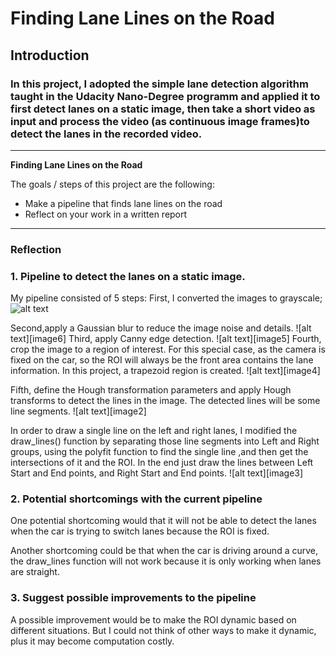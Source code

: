 # **Finding Lane Lines on the Road** 

## Introduction

### In this project, I adopted the simple lane detection algorithm taught in the Udacity Nano-Degree programm and applied it to first detect lanes on a static image, then take a short video as input and process the video (as continuous image frames)to detect the lanes in the recorded video. 

---

**Finding Lane Lines on the Road**

The goals / steps of this project are the following:
* Make a pipeline that finds lane lines on the road
* Reflect on your work in a written report


[//]: # (Image References)

[image1]: ./examples/grayscale.jpg "Grayscale"

---

### Reflection

### 1. Pipeline to detect the lanes on a static image.

My pipeline consisted of 5 steps: 
First, I converted the images to grayscale;
![alt text][image1]

Second,apply a Gaussian blur to reduce the image noise and details.
![alt text][image6]
Third, apply Canny edge detection.
![alt text][image5]
Fourth, crop the image to a region of interest. For this special case, as the camera is fixed on the car, so the ROI will always be the front area contains the lane information. In this project, a trapezoid region is created.
![alt text][image4]

Fifth, define the Hough transformation parameters and apply Hough transforms to detect the lines in the image. The detected lines will be some line segments. 
![alt text][image2]

In order to draw a single line on the left and right lanes, I modified the draw_lines() function by separating those line segments into Left and Right groups, using the polyfit function to find the single line ,and then get the intersections of it and the ROI. In the end just draw the lines between Left Start and End points, and Right Start and End points.
![alt text][image3]




### 2. Potential shortcomings with the current pipeline


One potential shortcoming would that it will not be able to detect the lanes when the car is trying to switch lanes because the ROI is fixed.

Another shortcoming could be that when the car is driving around a curve, the draw_lines function will not work because it is only working when lanes are straight.


### 3. Suggest possible improvements to the pipeline

A possible improvement would be to make the ROI dynamic based on different situations. But I could not think of other ways to make it dynamic, plus it may become computation costly.


